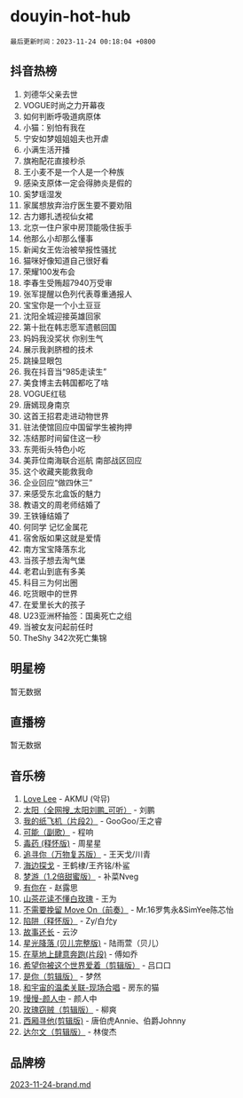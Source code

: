 # douyin-hot-hub

`最后更新时间：2023-11-24 00:18:04 +0800`

## 抖音热榜

1. 刘德华父亲去世
1. VOGUE时尚之力开幕夜
1. 如何判断呼吸道病原体
1. 小猫：别怕有我在
1. 宁安如梦姐姐姐夫也开虐
1. 小满生活开播
1. 旗袍配花直接秒杀
1. 王小麦不是一个人是一个种族
1. 感染支原体一定会得肺炎是假的
1. 奚梦瑶湿发
1. 家属想放弃治疗医生要不要劝阻
1. 古力娜扎透视仙女裙
1. 北京一住户家中房顶能吸住扳手
1. 他那么小却那么懂事
1. 新闻女王佐治被举报性骚扰
1. 猫咪好像知道自己很好看
1. 荣耀100发布会
1. 李春生受贿超7940万受审
1. 张军提醒以色列代表尊重通报人
1. 宝宝你是一个小土豆豆
1. 沈阳全城迎接英雄回家
1. 第十批在韩志愿军遗骸回国
1. 妈妈我没奖状 你别生气
1. 展示我剥脐橙的技术
1. 跳操显眼包
1. 我在抖音当“985走读生”
1. 美食博主去韩国都吃了啥
1. VOGUE红毯
1. 唐嫣现身南京
1. 这首王招君走进动物世界
1. 驻法使馆回应中国留学生被拘押
1. 冻结那时间留住这一秒
1. 东莞街头特色小吃
1. 美菲位南海联合巡航 南部战区回应
1. 这个收藏夹能救我命
1. 企业回应“做四休三”
1. 来感受东北盒饭的魅力
1. 教语文的周老师结婚了
1. 王铁锤结婚了
1. 何同学 记忆金属花
1. 宿舍版如果这就是爱情
1. 南方宝宝降落东北
1. 当孩子想去淘气堡
1. 老君山到底有多美
1. 科目三为何出圈
1. 吃货眼中的世界
1. 在爱里长大的孩子
1. U23亚洲杯抽签：国奥死亡之组
1. 当被女友问起前任时
1. TheShy 342次死亡集锦

## 明星榜

暂无数据

## 直播榜

暂无数据

## 音乐榜

1. [Love Lee](https://sf6-cdn-tos.douyinstatic.com/obj/tos-cn-ve-2774/o05GbkJGbCBTdDnMtB0fwOYgkeZp23vrWQDQBS) - AKMU (악뮤)
1. [太阳（全网搜_太阳刘鹏_可听）](https://sf6-cdn-tos.douyinstatic.com/obj/tos-cn-ve-2774/ogWbyIQnlBFImVbeDocRdCIYtBHlbJXgfZMvgz) - 刘鹏
1. [我的纸飞机（片段2）](https://sf3-cdn-tos.douyinstatic.com/obj/tos-cn-ve-2774/oM2ZrKcg2CD5AeRB2gkeXOFB1IxAGJdZPazYHf) - GooGoo/王之睿
1. [可能（副歌）](https://sf6-cdn-tos.douyinstatic.com/obj/tos-cn-ve-2774/cde1731888894259b333569393c2fb51) - 程响
1. [毒药 (释怀版)](https://sf6-cdn-tos.douyinstatic.com/obj/tos-cn-ve-2774/oYILMEAzspdZBIzy4frJNB8ZHPHWAhiwowd4Ad) - 周星星
1. [追寻你（万物复苏版）](https://sf6-cdn-tos.douyinstatic.com/obj/tos-cn-ve-2774/oYeAZJsbjIDit9APmBg8u6uDUQnHmoCf3gbo74) - 王天戈/川青
1. [海边探戈](https://sf6-cdn-tos.douyinstatic.com/obj/tos-cn-ve-2774/os9gE0VQCGqt6VQkZDyBBYvfSDY0QFe3vVmubn) - 王鹤棣/王齐铭/朴鲨
1. [梦游（1.2倍甜蜜版）](https://sf6-cdn-tos.douyinstatic.com/obj/tos-cn-ve-2774/o4gyAUm8hwufoEABmwVIiQtHsFuGzAEEWtNMzo) - 补菜Nveg
1. [有你在](https://sf3-cdn-tos.douyinstatic.com/obj/tos-cn-ve-2774/o8zImmNsI8B0yfAW5FKAB1oBhkMAlIrwsZEi1V) - 赵露思
1. [山茶花读不懂白玫瑰](https://sf3-cdn-tos.douyinstatic.com/obj/tos-cn-ve-2774/osfn8B7DktrRHEPJgPCfDbw7QDQEkwC16BxZg9) - 王为
1. [不需要挽留 Move On（前奏）](https://sf3-cdn-tos.douyinstatic.com/obj/tos-cn-ve-2774/ooCBhgCCkF4nExzQL9WZSUbitfA8IsDkgQIYhe) - Mr.16罗隽永&SimYee陈芯怡
1. [陷阱（释怀版）](https://sf6-cdn-tos.douyinstatic.com/obj/tos-cn-ve-2774/oE8C21LeZrzKLDFfQYgMzx4GAIHageG5IzayY7) - Zy/白允y
1. [故事还长](https://sf3-cdn-tos.douyinstatic.com/obj/tos-cn-ve-2774/30a26758c8594f0ab81ac675c33ee2c5) - 云汐
1. [星光降落 (贝儿完整版)](https://sf3-cdn-tos.douyinstatic.com/obj/tos-cn-ve-2774/okwB9hAwyAtsFFkFBzAX1hOOfQuIoMNs0W2Mwr) - 陆雨萱（贝儿）
1. [在草地上肆意奔跑(片段)](https://sf3-cdn-tos.douyinstatic.com/obj/tos-cn-ve-2774/8831d494742f45dabdfa8adb8b817259) - 傅如乔
1. [希望你被这个世界爱着（剪辑版）](https://sf3-cdn-tos.douyinstatic.com/obj/tos-cn-ve-2774/oo4H3BfEygN7l7bQaMBOZHCQ1eI4FqtED5skQ2) - 吕口口
1. [是你（剪辑版）](https://sf3-cdn-tos.douyinstatic.com/obj/tos-cn-ve-2774/46019dae783c4c969944217fe1cfafc4) - 梦然
1. [和宇宙的温柔关联-现场合唱](https://sf6-cdn-tos.douyinstatic.com/obj/tos-cn-ve-2774/o0hONGDYQBgk0e5bqDeQOonVmncA6tC2nBwZLT) - 房东的猫
1. [慢慢-颜人中](https://sf6-cdn-tos.douyinstatic.com/obj/tos-cn-ve-2774/ocjHNfBXdBxQNC8ZGAeoLMFTUgtBg8bkExunDC) - 颜人中
1. [玫瑰窃贼（剪辑版）](https://sf6-cdn-tos.douyinstatic.com/obj/tos-cn-ve-2774/oMqAsB3ixIhSWqAJOAwf3a0hU2zKJLBolQtFlI) - 柳爽
1. [西厢寻他(剪辑版)](https://sf6-cdn-tos.douyinstatic.com/obj/tos-cn-ve-2774/oUsAVfAQKlRNxEv5qxvIB8o5qmIWUcXbzJKJhw) - 唐伯虎Annie、伯爵Johnny
1. [达尔文（剪辑版）](https://sf3-cdn-tos.douyinstatic.com/obj/tos-cn-ve-2774/oQuPQQmEgnCeZsgKQ78VBZjNVtegzBGpoSbQPD) - 林俊杰

## 品牌榜

[2023-11-24-brand.md](2023-11-24-brand.md)
